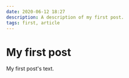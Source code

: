 ```yaml
---
date: 2020-06-12 18:27
description: A description of my first post.
tags: first, article
---
```

# My first post

My first post's text.